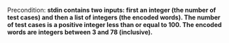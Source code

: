 Precondition: **stdin contains two inputs: first an integer (the number of test cases) and then a list of integers (the encoded words). The number of test cases is a positive integer less than or equal to 100. The encoded words are integers between 3 and 78 (inclusive).**
